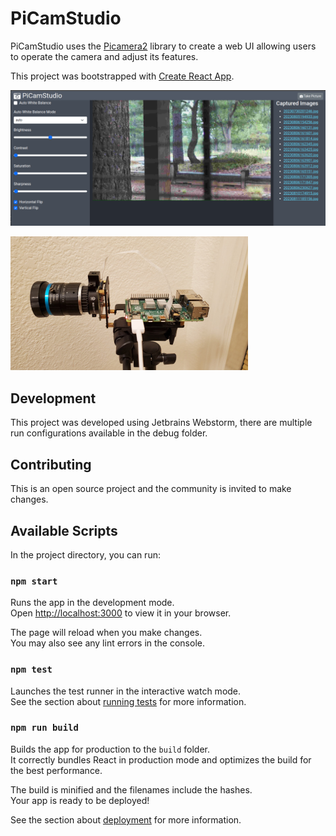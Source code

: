 # PiCamStudio

PiCamStudio uses the [Picamera2](https://datasheets.raspberrypi.com/camera/picamera2-manual.pdf) library to create a 
web UI allowing users to operate the camera and adjust its features.

This project was bootstrapped with [Create React App](https://github.com/facebook/create-react-app).

![alt text](https://github.com/matt404/picamstudio/blob/master/images/screenshot1.png?raw=true)

![alt text](https://github.com/matt404/picamstudio/blob/master/images/picamstudio_picam.jpg?raw=true)

## Development

This project was developed using Jetbrains Webstorm, there are multiple run configurations available in the debug folder.

## Contributing

This is an open source project and the community is invited to make changes.

## Available Scripts

In the project directory, you can run:

### `npm start`

Runs the app in the development mode.\
Open [http://localhost:3000](http://localhost:3000) to view it in your browser.

The page will reload when you make changes.\
You may also see any lint errors in the console.

### `npm test`

Launches the test runner in the interactive watch mode.\
See the section about [running tests](https://facebook.github.io/create-react-app/docs/running-tests) for more information.

### `npm run build`

Builds the app for production to the `build` folder.\
It correctly bundles React in production mode and optimizes the build for the best performance.

The build is minified and the filenames include the hashes.\
Your app is ready to be deployed!

See the section about [deployment](https://facebook.github.io/create-react-app/docs/deployment) for more information.

